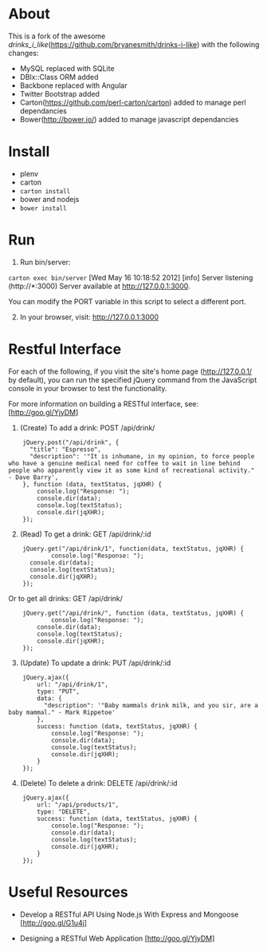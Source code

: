 About
=====

This is a fork of the awesome _drinks_i_like_(https://github.com/bryanesmith/drinks-i-like) with the following changes:

* MySQL replaced with SQLite
* DBIx::Class ORM added
* Backbone replaced with Angular
* Twitter Bootstrap added
* Carton(https://github.com/perl-carton/carton) added to manage perl dependancies
* Bower(http://bower.io/) added to manage javascript dependancies

Install
=======

* plenv
* carton
* `carton install`
* bower and nodejs
* `bower install`


Run
===

1. Run bin/server:

  `carton exec bin/server` 
  [Wed May 16 10:18:52 2012] [info] Server listening (http://*:3000)
  Server available at http://127.0.0.1:3000.

You can modify the PORT variable in this script to select a different port.

2. In your browser, visit: http://127.0.0.1:3000


Restful Interface
=================

For each of the following, if you visit the site's home page (http://127.0.0.1/ by default), you can run the specified jQuery command from the JavaScript console in your browser to test the functionality.

For more information on building a RESTful interface, see: [http://goo.gl/YjyDM]

1. (Create) To add a drink: POST /api/drink/

```
    jQuery.post("/api/drink", {
      "title": "Espresso",
      "description": '"It is inhumane, in my opinion, to force people who have a genuine medical need for coffee to wait in line behind people who apparently view it as some kind of recreational activity." - Dave Barry',
    }, function (data, textStatus, jqXHR) {
        console.log("Response: "); 
        console.dir(data); 
        console.log(textStatus); 
        console.dir(jqXHR);
    });
```
2. (Read)   To get a drink: GET /api/drink/:id
```
    jQuery.get("/api/drink/1", function(data, textStatus, jqXHR) {
            console.log("Response: ");
      console.dir(data);
      console.log(textStatus);
      console.dir(jqXHR);
    });
```
  Or to get all drinks: GET /api/drink/
```
    jQuery.get("/api/drink/", function (data, textStatus, jqXHR) {
            console.log("Response: ");
        console.dir(data);
        console.log(textStatus);
        console.dir(jqXHR);
    });
```
3. (Update) To update a drink: PUT /api/drink/:id
```
    jQuery.ajax({
        url: "/api/drink/1",
        type: "PUT",
        data: {
          "description": '"Baby mammals drink milk, and you sir, are a baby mammal." - Mark Rippetoe'
        },
        success: function (data, textStatus, jqXHR) {
            console.log("Response: ");
            console.dir(data);
            console.log(textStatus);
            console.dir(jqXHR);
        }
    });
```
4. (Delete) To delete a drink: DELETE /api/drink/:id
```
    jQuery.ajax({
        url: "/api/products/1", 
        type: "DELETE",
        success: function (data, textStatus, jqXHR) {
            console.log("Response: ");
            console.dir(data); 
            console.log(textStatus); 
            console.dir(jqXHR); 
        }
    });
```
Useful Resources
================

* Develop a RESTful API Using Node.js With Express and Mongoose [http://goo.gl/G1u4j]

* Designing a RESTful Web Application [http://goo.gl/YjyDM]

